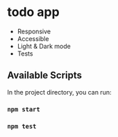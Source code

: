 # todo app

- Responsive
- Accessible
- Light & Dark mode
- Tests

## Available Scripts

In the project directory, you can run:

### `npm start`

### `npm test`


